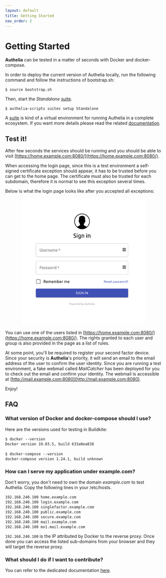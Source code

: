 ```yaml
---
layout: default
title: Getting Started
nav_order: 2
---
```


# Getting Started

**Authelia** can be tested in a matter of seconds with Docker and docker-compose.

In order to deploy the current version of Authelia locally, run the following
command and follow the instructions of bootstrap.sh:

    $ source bootstrap.sh

Then, start the *Standalone* [suite].

    $ authelia-scripts suites setup Standalone

A [suite] is kind of a virtual environment for running Authelia in a complete ecosystem.
If you want more details please read the related [documentation](./contributing/suites.md).

## Test it!

After few seconds the services should be running and you should be able to
visit [https://home.example.com:8080/](https://home.example.com:8080/).

When accessing the login page, since this is a test environment a
self-signed certificate exception should appear, it has to be trusted
before you can get to the home page.
The certificate must also be trusted for each subdomain, therefore it is
normal to see this exception several times.

Below is what the login page looks like after you accepted all exceptions:

<p align="center">
  <img src="./images/1FA.png" width="400">
</p>

You can use one of the users listed in
[https://home.example.com:8080/](https://home.example.com:8080/).
The rights granted to each user and group is also provided in the page as
a list of rules.

At some point, you'll be required to register your second factor device.
Since your security is **Authelia**'s priority, it will send 
an email to the email address of the user to confirm the user identity.
Since you are running a test environment, a fake webmail called
*MailCatcher* has been deployed for you to check out the email and
confirm your identity.
The webmail is accessible at
[http://mail.example.com:8080](http://mail.example.com:8080).

Enjoy!

## FAQ

### What version of Docker and docker-compose should I use?

Here are the versions used for testing in Buildkite:

    $ docker --version
    Docker version 19.03.5, build 633a0ea838

    $ docker-compose --version
    docker-compose version 1.24.1, build unknown

### How can I serve my application under example.com?

Don't worry, you don't need to own the domain *example.com* to test Authelia.
Copy the following lines in your /etc/hosts.

    192.168.240.100 home.example.com
    192.168.240.100 login.example.com
    192.168.240.100 singlefactor.example.com
    192.168.240.100 public.example.com
    192.168.240.100 secure.example.com
    192.168.240.100 mail.example.com
    192.168.240.100 mx1.mail.example.com

`192.168.240.100` is the IP attributed by Docker to the reverse proxy. Once done
you can access the listed sub-domains from your browser and they will target
the reverse proxy.

### What should I do if I want to contribute?

You can refer to the dedicated documentation [here](./contributing/index.md).

[suite]: ./contributing/suites.md